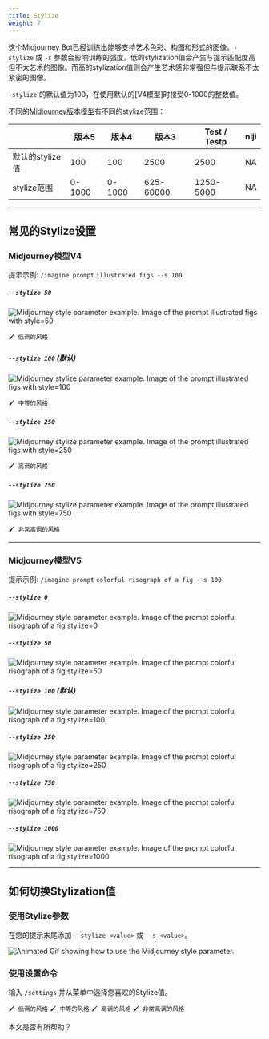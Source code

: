 ```yaml
---
title: Stylize
weight: 7
---
```

这个Midjourney Bot已经训练出能够支持艺术色彩、构图和形式的图像。`-stylize` 或 `-s` 参数会影响训练的强度。低的stylization值会产生与提示匹配度高但不太艺术的图像。而高的stylization值则会产生艺术感非常强但与提示联系不太紧密的图像。

`-stylize` 的默认值为100，在使用默认的\[V4模型\]时接受0-1000的整数值。

不同的[Midjourney版本模型](https://docs.midjourney.com/models)有不同的stylize范围：

|  | 版本5 | 版本4 | 版本3 | Test / Testp | niji |
| --- | --- | --- | --- | --- | --- |
| 默认的stylize值 | 100 | 100 | 2500 | 2500 | NA |
| stylize范围 | 0-1000 | 0-1000 | 625-60000 | 1250-5000 | NA |

___

## 常见的Stylize设置

### Midjourney模型V4

提示示例: `/imagine prompt` `illustrated figs --s 100`

##### `--stylize 50`

![Midjourney style parameter example. Image of the prompt illustrated figs with style=50](https://cdn.document360.io/3040c2b6-fead-4744-a3a9-d56d621c6c7e/Images/Documentation/MJ_Stylize_0.jpg)

`🖌️ 低调的风格`

##### `--stylize 100` (默认)

![Midjourney stylize parameter example. Image of the prompt illustrated figs with style=100](https://cdn.document360.io/3040c2b6-fead-4744-a3a9-d56d621c6c7e/Images/Documentation/MJ_Stylize_100.jpg)

`🖌️ 中等的风格`

##### `--stylize 250`

![Midjourney stylize parameter example. Image of the prompt illustrated figs with style=250](https://cdn.document360.io/3040c2b6-fead-4744-a3a9-d56d621c6c7e/Images/Documentation/MJ_Stylize_250.jpg)

`🖌️ 高调的风格`

##### `--stylize 750`

![Midjourney stylize parameter example. Image of the prompt illustrated figs with style=750](https://cdn.document360.io/3040c2b6-fead-4744-a3a9-d56d621c6c7e/Images/Documentation/MJ_Stylize_750.jpg)

`🖌️ 非常高调的风格`

___

### Midjourney模型V5

提示示例: `/imagine prompt` `colorful risograph of a fig --s 100`

##### `--stylize 0`

![Midjourney style parameter example. Image of the prompt colorful risograph of a fig stylize=0](https://cdn.document360.io/3040c2b6-fead-4744-a3a9-d56d621c6c7e/Images/Documentation/MJ_V5_Stylize_0.jpg)

##### `--stylize 50`

![Midjourney style parameter example. Image of the prompt colorful risograph of a fig stylize=50](https://cdn.document360.io/3040c2b6-fead-4744-a3a9-d56d621c6c7e/Images/Documentation/MJ_V5_Stylize_50.jpg)

##### `--stylize 100` (默认)

![Midjourney style parameter example. Image of the prompt colorful risograph of a fig stylize=100](https://cdn.document360.io/3040c2b6-fead-4744-a3a9-d56d621c6c7e/Images/Documentation/MJ_V5_Stylize_100.jpg)

##### `--stylize 250`

![Midjourney style parameter example. Image of the prompt colorful risograph of a fig stylize=250](https://cdn.document360.io/3040c2b6-fead-4744-a3a9-d56d621c6c7e/Images/Documentation/MJ_V5_Stylize_250.jpg)

##### `--stylize 750`

![Midjourney style parameter example. Image of the prompt colorful risograph of a fig stylize=750](https://cdn.document360.io/3040c2b6-fead-4744-a3a9-d56d621c6c7e/Images/Documentation/MJ_V5_Stylize_750.jpg)

##### `--stylize 1000`

![Midjourney style parameter example. Image of the prompt colorful risograph of a fig stylize=1000](https://cdn.document360.io/3040c2b6-fead-4744-a3a9-d56d621c6c7e/Images/Documentation/MJ_V5_Stylize_1000.jpg)

___

## 如何切换Stylization值

### 使用Stylize参数

在您的提示末尾添加 `--stylize <value>` 或 `--s <value>`。

![Animated Gif showing how to use the Midjourney style parameter.](https://cdn.document360.io/3040c2b6-fead-4744-a3a9-d56d621c6c7e/Images/Documentation/MJ_Parameter_Style.gif)

### 使用设置命令

输入 `/settings` 并从菜单中选择您喜欢的Stylize值。

`🖌️ 低调的风格` `🖌️ 中等的风格` `🖌️ 高调的风格` `🖌️ 非常高调的风格`

本文是否有所帮助？